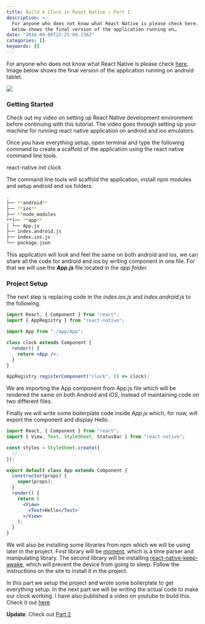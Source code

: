 ```yaml
---
title: Build A Clock in React Native — Part 1
description: >-
  For anyone who does not know what React Native is please check here. Image
  below shows the final version of the application running on…
date: "2016-09-09T21:25:09.236Z"
categories: []
keywords: []
---
```


For anyone who does not know what React Native is please check [here](https://facebook.github.io/react-native/). Image below shows the final version of the application running on android tablet.

![](https://cdn-images-1.medium.com/max/800/1*HJznj-ZLUm-9UK1Pxqo8Zw.png)

### Getting Started

Check out my video on setting up React Native development environment before continuing with this tutorial. The video goes through setting up your machine for running react native application on android and ios emulators.

Once you have everything setup, open terminal and type the following command to create a scaffold of the application using the react native command line tools.

react-native init clock

The command line tools will scaffold the application, install npm modules and setup android and ios folders.

```bash
.
├── **android**
├── **ios**
├── **node_modules
**├── **app**
│ └── App.js
├── index.android.js
├── index.ios.js
└── package.json
```

This application will look and feel the same on both android and ios, we can share all the code for android and ios by writing component in one file. For that we will use the **_App.js_** file located in the _app folder._

### Project Setup

The next step is replacing code in the _index.ios.js_ and _index.android.js_ to the following.

```jsx
import React, { Component } from "react";
import { AppRegistry } from "react-native";

import App from "./app/App";

class clock extends Component {
  render() {
    return <App />;
  }
}

AppRegistry.registerComponent("clock", () => clock);
```

We are importing the App component from App.js file which will be rendered the same on both Android and iOS, instead of maintaining code on two different files.

Finally we will write some boilerplate code inside _App.js_ which, for now, will export the component and display Hello.

```jsx
import React, { Component } from "react";
import { View, Text, StyleSheet, StatusBar } from "react-native";

const styles = StyleSheet.create({
  //...
});

export default class App extends Component {
  constructor(props) {
    super(props);
  }
  render() {
    return (
      <View>
        <Text>Hello</Text>
      </View>
    );
  }
}
```

We will also be installing some libraries from npm which we will be using later in the project. First library will be [moment](https://www.npmjs.com/package/moment), which is a time parser and manipulating library. The second library will be installing [react-native-keep-awake](https://www.npmjs.com/package/react-native-keep-awake), which will prevent the device from going to sleep. Follow the instructions on the site to install it in the project.

In this part we setup the project and wrote some boilerplate to get everything setup. In the next part we will be writing the actual code to make our clock working. I have also published a video on youtube to build this. Check it out [here](https://youtu.be/XaJb4pP5phk).

**Update**: Check out [Part 2](https://binoy.io/blog/build-a-clock-in-react-native-part-2)
